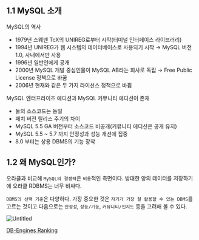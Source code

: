 ## 1.1 MySQL 소개

MySQL의 역사

- 1979년 스웨덴 TcX의 UNIREG로부터 시작(터미널 인터페이스 라이브러리)
- 1994년 UNIREG가 웹 시스템의 데이터베이스로 사용되기 시작 → MySQL 버전 1.0, 사내에서만 사용
- 1996년 일반인에게 공개
- 2000년 MySQL 개발 중심인물이 MySQL AB라는 회사로 독립 → Free Public License 정책으로 바꿈
- 2006년 현재와 같은 두 가지 라이선스 정책으로 바뀜

MySQL 엔터프라이즈 에디션과 MySQL 커뮤니티 에디션이 존재

- 둘의 소스코드는 동일
- 패치 버전 릴리스 주기의 차이
- MySQL 5.5 GA 버전부터 소스코드 비공개(커뮤니티 에디션은 공개 유지)
- MySQL 5.5 ~ 5.7 까지 안정성과 성능 개선에 집중
- 8.0 부터는 상용 DBMS의 기능 장착

## 1.2 왜 MySQL인가?

오라클과 비교해 `MySQL의 경쟁력`은 `비용`적인 측면이다. 방대한 양의 데이터를 저장하기에 오라클 RDBMS는 너무 비싸다. 

`DBMS의 선택 기준`은 다양하다. 가장 중요한 것은 `자기가 가장 잘 활용할 수 있는 DBMS`를 고르는 것이고 다음으로는 `안정성`, `성능/기능`, `커뮤니티/인지도` 등을 고려해 볼 수 있다. 

![Untitled](https://prod-files-secure.s3.us-west-2.amazonaws.com/e1cdd83a-bb4e-43bb-b8ac-f046170c6a41/2aeaec94-da79-46a8-9247-b3d48e34d36a/Untitled.png)

[DB-Engines Ranking](https://db-engines.com/en/ranking_trend)

